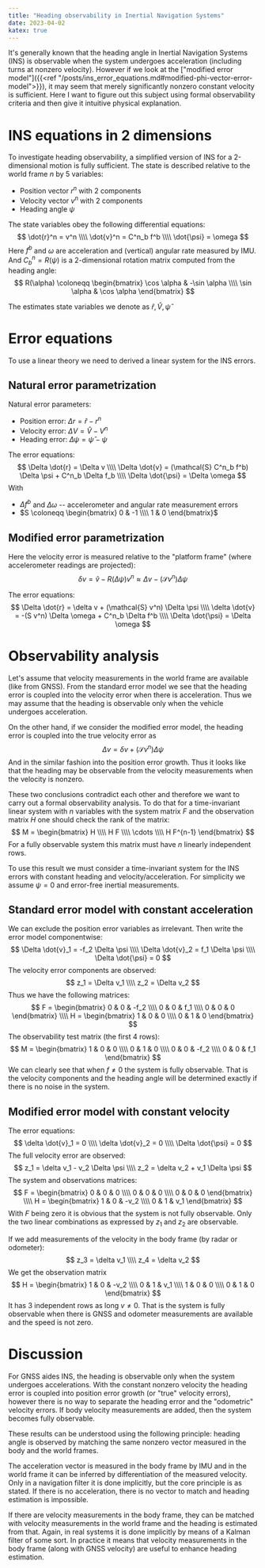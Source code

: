 ```yaml
---
title: "Heading observability in Inertial Navigation Systems"
date: 2023-04-02
katex: true
---
```


It's generally known that the heading angle in Inertial Navigation Systems (INS) is observable when the system undergoes acceleration (including turns at nonzero velocity).
However if we look at the ["modified error model"]({{<ref "/posts/ins_error_equations.md#modified-phi-vector-error-model">}}), 
it may seem that merely significantly nonzero constant velocity is sufficient.
Here I want to figure out this subject using formal observability criteria and then give it intuitive physical explanation.

# INS equations in 2 dimensions

To investigate heading observability, a simplified version of INS for a 2-dimensional motion is fully sufficient.
The state is described relative to the world frame $n$ by 5 variables:

- Position vector $r^n$ with 2 components
- Velocity vector $v^n$ with 2 components
- Heading angle $\psi$

The state variables obey the following differential equations:
$$
\dot{r}^n = v^n \\\\
\dot{v}^n = C^n_b f^b \\\\
\dot{\psi} = \omega
$$
Here $f^b$ and $\omega$ are acceleration and (vertical) angular rate measured by IMU.
And $C^n_b = R(\psi)$ is a 2-dimensional rotation matrix computed from the heading angle:
$$
R(\alpha) \coloneqq \begin{bmatrix}
\cos \alpha & -\sin \alpha \\\\
\sin \alpha & \cos \alpha
\end{bmatrix}
$$

The estimates state variables we denote as $\hat{r}, \hat{V}, \hat{\psi}$ 

# Error equations

To use a linear theory we need to derived a linear system for the INS errors.

## Natural error parametrization

Natural error parameters:

- Position error: $\Delta r = \hat{r} - r^n$
- Velocity error: $\Delta V = \hat{V} - V^n$
- Heading error: $\Delta \psi = \hat{\psi} - \psi$

The error equations:
$$
\Delta \dot{r} = \Delta v \\\\
\Delta \dot{v} = (\mathcal{S} C^n_b f^b) \Delta \psi + C^n_b \Delta f_b \\\\
\Delta \dot{\psi} = \Delta \omega
$$
With

- $\Delta f^b$ and $\Delta \omega$ -- accelerometer and angular rate measurement errors
- $S \coloneqq \begin{bmatrix} 0 & -1 \\\\ 1 & 0 \end{bmatrix}$

## Modified error parametrization

Here the velocity error is measured relative to the "platform frame" (where accelerometer readings are projected):
$$
\delta v = \hat{v} - R(\Delta \psi) v^n \approx \Delta v - (\mathcal{S} v^n) \Delta \psi
$$

The error equations:
$$
\Delta \dot{r} = \delta v + (\mathcal{S} v^n) \Delta \psi \\\\
\delta \dot{v} = -(S v^n) \Delta \omega + C^n_b \Delta f^b \\\\
\Delta \dot{\psi} = \Delta \omega
$$

# Observability analysis

Let's assume that velocity measurements in the world frame are available (like from GNSS).
From the standard error model we see that the heading error is coupled into the velocity error when there is acceleration.
Thus we may assume that the heading is observable only when the vehicle undergoes acceleration.

On the other hand, if we consider the modified error model, the heading error is coupled into the true velocity error as 
$$
\Delta v = \delta v + (\mathcal{S} v^n) \Delta \psi
$$
And in the similar fashion into the position error growth.
Thus it looks like that the heading may be observable from the velocity measurements when the velocity is nonzero.

These two conclusions contradict each other and therefore we want to carry out a formal observability analysis.
To do that for a time-invariant linear system with $n$ variables with the system matrix $F$ and the observation matrix $H$ one should check the rank of the matrix:
$$
M = \begin{bmatrix}
H \\\\
H F \\\\
\cdots \\\\
H F^{n-1}
\end{bmatrix}
$$
For a fully observable system this matrix must have $n$ linearly independent rows.

To use this result we must consider a time-invariant system for the INS errors with constant heading and velocity/acceleration.
For simplicity we assume $\psi = 0$ and error-free inertial measurements.

## Standard error model with constant acceleration

We can exclude the position error variables as irrelevant. 
Then write the error model componentwise:
$$
\Delta \dot{v}_1 = -f_2 \Delta \psi \\\\
\Delta \dot{v}_2 =  f_1 \Delta \psi \\\\
\Delta \dot{\psi} = 0
$$
The velocity error components are observed:
$$
z_1 = \Delta v_1 \\\\
z_2 = \Delta v_2
$$
Thus we have the following matrices:
$$
F = \begin{bmatrix}
0 & 0 & -f_2 \\\\
0 & 0 & f_1  \\\\
0 & 0 & 0
\end{bmatrix} \\\\
H = \begin{bmatrix}
1 & 0 & 0 \\\\
0 & 1 & 0
\end{bmatrix}
$$
The observability test matrix (the first 4 rows):
$$
M = \begin{bmatrix}
1 & 0 & 0 \\\\
0 & 1 & 0 \\\\
0 & 0 & -f_2 \\\\
0 & 0 & f_1
\end{bmatrix}
$$
We can clearly see that when $f \neq 0$ the system is fully observable. 
That is the velocity components and the heading angle will be determined exactly if there is no noise in the system.

## Modified error model with constant velocity

The error equations:
$$
\delta \dot{v}_1 = 0 \\\\
\delta \dot{v}_2 = 0 \\\\
\Delta \dot{\psi} = 0
$$
The full velocity error are observed:
$$
z_1 = \delta v_1 - v_2 \Delta \psi \\\\
z_2 = \delta v_2 + v_1 \Delta \psi 
$$
The system and observations matrices:
$$
F = \begin{bmatrix}
0 & 0 & 0 \\\\
0 & 0 & 0 \\\\
0 & 0 & 0
\end{bmatrix} \\\\
H = \begin{bmatrix}
1 & 0 & -v_2 \\\\
0 & 1 & v_1
\end{bmatrix}
$$
With $F$ being zero it is obvious that the system is not fully observable.
Only the two linear combinations as expressed by $z_1$ and $z_2$ are observable.

If we add measurements of the velocity in the body frame (by radar or odometer):
$$
z_3 = \delta v_1 \\\\
z_4 = \delta v_2
$$
We get the observation matrix
$$
H = \begin{bmatrix}
1 & 0 & -v_2 \\\\
0 & 1 & v_1 \\\\
1 & 0 & 0 \\\\
0 & 1 & 0
\end{bmatrix}
$$
It has 3 independent rows as long $v \neq 0$. 
That is the system is fully observable when there is GNSS and odometer measurements are available and the speed is not zero.

# Discussion

For GNSS aides INS, the heading is observable only when the system undergoes accelerations.
With the constant nonzero velocity the heading error is coupled into position error growth (or "true" velocity errors), however there is no way to separate the heading error and the "odometric" velocity errors.
If body velocity measurements are added, then the system becomes fully observable.

These results can be understood using the following principle: heading angle is observed by matching the same nonzero vector measured in the body and the world frames.

The acceleration vector is measured in the body frame by IMU and in the world frame it can be inferred by differentiation of the measured velocity.
Only in a navigation filter it is done implicitly, but the core principle is as stated.
If there is no acceleration, there is no vector to match and heading estimation is impossible.

If there are velocity measurements in the body frame, they can be matched with velocity measurements in the world frame and the heading is estimated from that.
Again, in real systems it is done implicitly by means of a Kalman filter of some sort.
In practice it means that velocity measurements in the body frame (along with GNSS velocity) are useful to enhance heading estimation.
